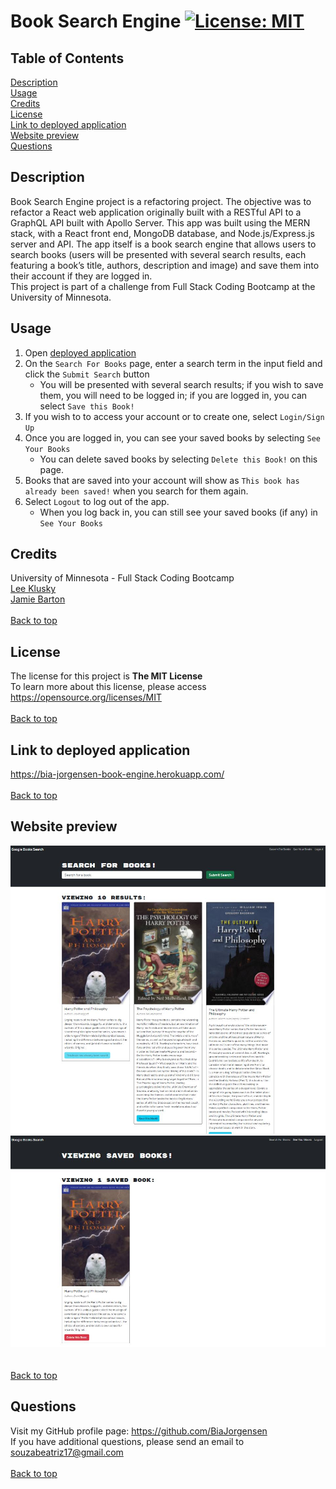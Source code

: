# Book Search Engine [![License: MIT](https://img.shields.io/badge/License-MIT-yellow.svg)](https://opensource.org/licenses/MIT)

## Table of Contents
  [Description](#description)<br>
  [Usage](#usage)<br>
  [Credits](#credits)<br>
  [License](#license)<br>
  [Link to deployed application](#link-to-deployed-application)<br>
  [Website preview](#website-preview)<br>
  [Questions](#questions)

## Description
Book Search Engine project is a refactoring project. The objective was to refactor a React web application originally built with a RESTful API to a GraphQL API built with Apollo Server. This app was built using the MERN stack, with a React front end, MongoDB database, and Node.js/Express.js server and API. The app itself is a book search engine that allows users to search books (users will be presented with several search results, each featuring a book’s title, authors, description and image) and save them into their account if they are logged in.<br>
This project is part of a challenge from Full Stack Coding Bootcamp at the University of Minnesota.

## Usage

1. Open [deployed application](https://bia-jorgensen-book-engine.herokuapp.com/)
1. On the `Search For Books` page, enter a search term in the input field and click the `Submit Search` button
    * You will be presented with several search results; if you wish to save them, you will need to be logged in; if you are logged in, you can select `Save this Book!`
1. If you wish to to access your account or to create one, select `Login/Sign Up`
1. Once you are logged in, you can see your saved books by selecting `See Your Books`
    * You can delete saved books by selecting `Delete this Book!` on this page.
1. Books that are saved into your account will show as `This book has already been saved!` when you search for them again.
1. Select `Logout` to log out of the app.
    * When you log back in, you can still see your saved books (if any) in `See Your Books` 

## Credits

University of Minnesota - Full Stack Coding Bootcamp<br>
[Lee Klusky](https://github.com/lkalliance)<br>
[Jamie Barton](https://www.youtube.com/@notrab)
<br><br>
[Back to top](#book-search-engine-)

## License

The license for this project is **The MIT License**<br>
To learn more about this license, please access https://opensource.org/licenses/MIT
<br><br>
[Back to top](#book-search-engine-)

## Link to deployed application

https://bia-jorgensen-book-engine.herokuapp.com/
<br><br>
[Back to top](#book-search-engine-)

## Website preview

<kbd>![book-search-engine-Search-Books](./assets/images/search-books.JPG)</kbd><br>
<kbd>![book-search-engine-Saved-Books](./assets/images/saved-books.JPG)</kbd><br>
<br><br>
[Back to top](#book-search-engine-)

## Questions
Visit my GitHub profile page: https://github.com/BiaJorgensen<br>
If you have additional questions, please send an email to souzabeatriz17@gmail.com
<br><br>
[Back to top](#book-search-engine-)